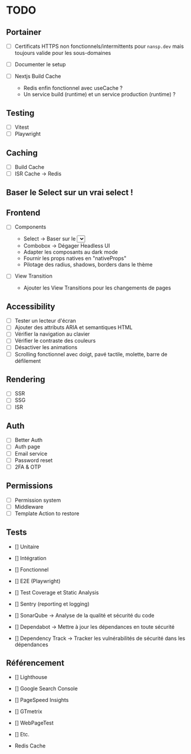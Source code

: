 # TODO

## Portainer

- [ ] Certificats HTTPS non fonctionnels/intermittents pour `nansp.dev` mais toujours valide pour les sous-domaines

- [ ] Documenter le setup

- [ ] Nextjs Build Cache
    - Redis enfin fonctionnel avec useCache ?
    - Un service build (runtime) et un service production (runtime) ?

## Testing

- [ ] Vitest
- [ ] Playwright

## Caching

- [ ] Build Cache
- [ ] ISR Cache -> Redis

## Baser le Select sur un vrai select !

## Frontend

- [ ] Components
    - Select -> Baser sur le <select> natif -> "onSelectChange" et le fallback dropdown natif
    - Combobox -> Dégager Headless UI
    - Adapter les composants au dark mode
    - Fournir les props natives en "nativeProps"
    - Pilotage des radius, shadows, borders dans le thème

- [ ] View Transition
    - Ajouter les View Transitions pour les changements de pages

## Accessibility

- [ ] Tester un lecteur d'écran
- [ ] Ajouter des attributs ARIA et semantiques HTML
- [ ] Vérifier la navigation au clavier
- [ ] Vérifier le contraste des couleurs
- [ ] Désactiver les animations
- [ ] Scrolling fonctionnel avec doigt, pavé tactile, molette, barre de défilement

## Rendering

- [ ] SSR
- [ ] SSG
- [ ] ISR

## Auth

- [ ] Better Auth
- [ ] Auth page
- [ ] Email service
- [ ] Password reset
- [ ] 2FA & OTP

## Permissions

- [ ] Permission system
- [ ] Middleware
- [ ] Template Action to restore

## Tests

- [] Unitaire
- [] Intégration
- [] Fonctionnel
- [] E2E (Playwright)

- [] Test Coverage et Static Analysis
- [] Sentry (reporting et logging)

- [] SonarQube -> Analyse de la qualité et sécurité du code
- [] Dependabot -> Mettre à jour les dépendances en toute sécurité
- [] Dependency Track -> Tracker les vulnérabilités de sécurité dans les dépendances

## Référencement

- [] Lighthouse
- [] Google Search Console
- [] PageSpeed Insights
- [] GTmetrix
- [] WebPageTest
- [] Etc.

- Redis Cache

